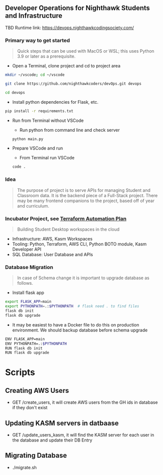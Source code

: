 ## Developer Operations for Nighthawk Students and Infrastructure
TBD Runtime link: https://devops.nighthawkcodingsociety.com/

### Primary way to get started
> Quick steps that can be used with MacOS or WSL; this uses Python 3.9 or later as a prerequisite.

- Open a Terminal, clone project and cd to project area

```bash
mkdir ~/vscode; cd ~/vscode

git clone https://github.com/nighthawkcoders/devOps.git devops

cd devops
```

- Install python dependencies for Flask, etc.

```bash
pip install -r requirements.txt
```

- Run from Terminal without VSCode

    - Run python from command line and check server
    ```bash
    python main.py
    ```

- Prepare VSCode and run
    
    - From Terminal run VSCode
    ```bash
    code .
    ```


### Idea
> The purpose of project is to serve APIs for managing Student and Classroom data.  It is the backend piece of a Full-Stack project.  There may be many frontend companions to the project, based off of year and curriculum.

### Incubator Project, see [Terraform Automation Plan](https://nighthawkcoders.github.io/teacher//devops/cloud_workspace)
> Building Student Desktop workspaces in the cloud
- Infrastructure: AWS, Kasm Workspaces 
- Tooling: Python, Terraform, AWS CLI, Python BOTO module, Kasm Developer API
- SQL Database: User Database and APIs

### Database Migration
> In case of Schema change it is important to upgrade database as follows.  

- Install flask app
```bash
export FLASK_APP=main
export PYTHONPATH=.:$PYTHONPATH  # flask need . to find files
flask db init
flask db upgrade
```

- It may be easiest to have a Docker file to do this on production environment.  We should backup database before schema upgrade

```bash
ENV FLASK_APP=main
ENV PYTHONPATH=.:$PYTHONPATH
RUN flask db init
RUN flask db upgrade
```

# Scripts
## Creating AWS Users
- GET /create_users, it will create AWS users from the GH ids in database if they don't exist
## Updating KASM servers in datbaase
- GET /update_users_kasm, it will find the KASM server for each user in the database and update their DB Entry
## Migrating Database
- ./migrate.sh
